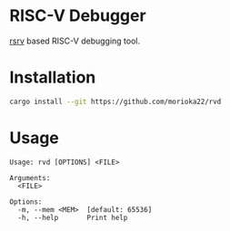 # RISC-V Debugger
[rsrv](https://github.com/morioka22/rsrv) based RISC-V debugging tool.

# Installation
```sh
cargo install --git https://github.com/morioka22/rvd
```

# Usage
```
Usage: rvd [OPTIONS] <FILE>

Arguments:
  <FILE>

Options:
  -m, --mem <MEM>  [default: 65536]
  -h, --help       Print help
```
